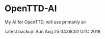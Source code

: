 # OpenTTD-AI
My AI for OpenTTD, will use primarily air

Latest backup: Sun Aug 25 04:08:02 UTC 2019
